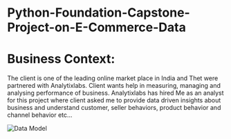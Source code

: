 # Python-Foundation-Capstone-Project-on-E-Commerce-Data
# Business Context:

The client is one of the leading online market place in India and Thet were partnered with Analytixlabs.
Client wants help in measuring, managing and analysing performance of business.
Analytixlabs has hired Me as an analyst for this project where client asked me to provide data
driven insights about business and understand customer, seller behaviors, product behavior and
channel behavior etc...

![Data Model](https://user-images.githubusercontent.com/115203864/211139052-3ccc5d30-fd1d-4e8a-b931-77e5660e7609.png)
